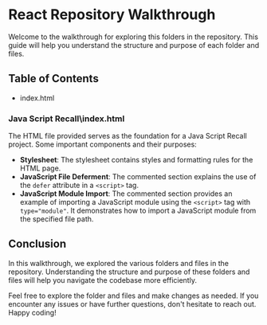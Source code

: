 # React Repository Walkthrough

Welcome to the walkthrough for exploring this folders in the repository. This guide will help you understand the structure and purpose of each folder and files.

## Table of Contents

- index.html

### Java Script Recall\index.html

The HTML file provided serves as the foundation for a Java Script Recall project. Some important components and their purposes:
- **Stylesheet**: The stylesheet contains styles and formatting rules for the HTML page.
- **JavaScript File Deferment**: The commented section explains the use of the `defer` attribute in a `<script>` tag.
- **JavaScript Module Import**: The commented section provides an example of importing a JavaScript module using the `<script>` tag with `type="module"`. It demonstrates how to import a JavaScript module from the specified file path.



## Conclusion

In this walkthrough, we explored the various folders and files in the repository. Understanding the structure and purpose of these folders and files will help you navigate the codebase more efficiently.

Feel free to explore the folder and files and make changes as needed. If you encounter any issues or have further questions, don't hesitate to reach out. Happy coding!